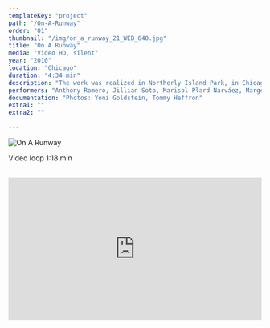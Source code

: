 ```yaml
---
templateKey: "project"
path: "/On-A-Runway"
order: "01"
thumbnail: "/img/on_a_runway_21_WEB_640.jpg"
title: "On A Runway"
media: "Video HD, silent"
year: "2010"
location: "Chicago"
duration: "4:34 min"
description: "The work was realized in Northerly Island Park, in Chicago. In this location just a few years prior were the grounds of Meigs Field, an airport which was dismantled by the authorities in a single night. I invited twelve people who didn’t know each other, to take a walk together, in the same direction, each holding a piece of mirror. A camera recorded the group walking. As the rays of the sun were reflected by the mirrors, the movement and rhythm of each person were accentuated. The reflected light referred to some kind of code from a group whose faces were only vaguely discernible."
performers: "Anthony Romero, Jillian Soto, Marisol Plard Narváez, Margeaux Temeltas, Kush Thompson, Jordan Scrivner, Justin Kreindler, Nancy Jill Tien, Georgia Wall, Chris Cuellar, Blake Heo, Katie Bateman, William Amaya Torres, Guillermo Gudiño"
documentation: "Photos: Yoni Goldstein, Tommy Heffron"
extra1: ""
extra2: ""

---
```

![On A Runway](/img/on_a_runway_21_WEB_2880r.jpg)

<div class="extras-container">
<p>Video loop 1:18 min</p>
<br>
<div class="extra">
<div style="padding:56.25% 0 0 0;position:relative;"><iframe src="https://player.vimeo.com/video/15993674?title=0&byline=0&portrait=0" style="position:absolute;top:0;left:0;width:100%;height:100%;" frameborder="0" webkitallowfullscreen mozallowfullscreen allowfullscreen></iframe></div><script src="https://player.vimeo.com/api/player.js"></script>
</div>
</div>

